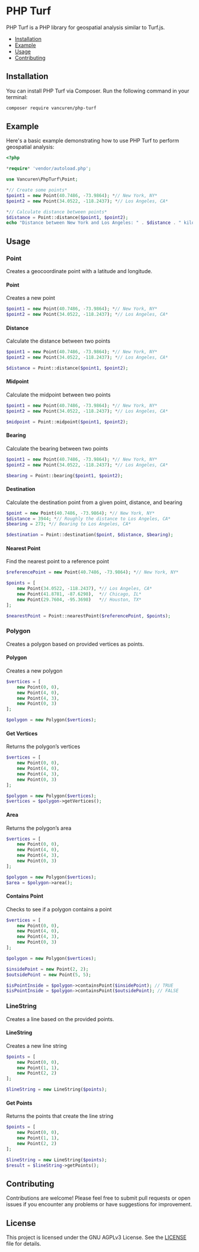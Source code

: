 # PHP Turf

PHP Turf is a PHP library for geospatial analysis similar to Turf.js.

- [Installation](#installation)
- [Example](#example)
- [Usage](#usage)
- [Contributing](#contributing)

## Installation

You can install PHP Turf via Composer. Run the following command in your terminal:

```bash
composer require vancuren/php-turf
```

## Example

Here's a basic example demonstrating how to use PHP Turf to perform geospatial analysis:

```php
<?php

*require* 'vendor/autoload.php';

use Vancuren\PhpTurf\Point;

*// Create some points*
$point1 = new Point(40.7486, -73.9864); *// New York, NY*
$point2 = new Point(34.0522, -118.2437); *// Los Angeles, CA*

*// Calculate distance between points*
$distance = Point::distance($point1, $point2);
echo "Distance between New York and Los Angeles: " . $distance . " kilometers\n";
```

## Usage

### Point

Creates a geocoordinate point with a latitude and longitude.

#### Point

Creates a new point

```php
$point1 = new Point(40.7486, -73.9864); *// New York, NY*
$point2 = new Point(34.0522, -118.2437); *// Los Angeles, CA*
```

#### Distance

Calculate the distance between two points

```php
$point1 = new Point(40.7486, -73.9864); *// New York, NY*
$point2 = new Point(34.0522, -118.2437); *// Los Angeles, CA*

$distance = Point::distance($point1, $point2);
```

#### Midpoint

Calculate the midpoint between two points

```php
$point1 = new Point(40.7486, -73.9864); *// New York, NY*
$point2 = new Point(34.0522, -118.2437); *// Los Angeles, CA*

$midpoint = Point::midpoint($point1, $point2);
```

#### Bearing

Calculate the bearing between two points

```php
$point1 = new Point(40.7486, -73.9864); *// New York, NY*
$point2 = new Point(34.0522, -118.2437); *// Los Angeles, CA*

$bearing = Point::bearing($point1, $point2);
```

#### Destination

Calculate the destination point from a given point, distance, and bearing

```php
$point = new Point(40.7486, -73.9864); *// New York, NY*
$distance = 3944; *// Roughly the distance to Los Angeles, CA*
$bearing = 273; *// Bearing to Los Angeles, CA*

$destination = Point::destination($point, $distance, $bearing);
```

#### Nearest Point

Find the nearest point to a reference point

```php
$referencePoint = new Point(40.7486, -73.9864); *// New York, NY*

$points = [
    new Point(34.0522, -118.2437), *// Los Angeles, CA*
    new Point(41.8781, -87.6298),  *// Chicago, IL*
    new Point(29.7604, -95.3698)   *// Houston, TX*
];

$nearestPoint = Point::nearestPoint($referencePoint, $points);
```

### Polygon

Creates a polygon based on provided vertices as points.

#### Polygon

Creates a new polygon

```php
$vertices = [
    new Point(0, 0),
    new Point(4, 0),
    new Point(4, 3),
    new Point(0, 3)
];

$polygon = new Polygon($vertices);
```

#### Get Vertices

Returns the polygon’s vertices

```php
$vertices = [
    new Point(0, 0),
    new Point(4, 0),
    new Point(4, 3),
    new Point(0, 3)
];

$polygon = new Polygon($vertices);
$vertices = $polygon->getVertices();
```

#### Area

Returns the polygon’s area

```php
$vertices = [
    new Point(0, 0),
    new Point(4, 0),
    new Point(4, 3),
    new Point(0, 3)
];

$polygon = new Polygon($vertices);
$area = $polygon->area();
```

#### Contains Point

Checks to see if a polygon contains a point

```php
$vertices = [
    new Point(0, 0),
    new Point(4, 0),
    new Point(4, 3),
    new Point(0, 3)
];

$polygon = new Polygon($vertices);

$insidePoint = new Point(2, 2);
$outsidePoint = new Point(5, 5);

$isPointInside = $polygon->containsPoint($insidePoint); // TRUE
$isPointInside = $polygon->containsPoint($outsidePoint); // FALSE
```

### LineString

Creates a line based on the provided points.

#### LineString

Creates a new line string

```php
$points = [
    new Point(0, 0),
    new Point(1, 1),
    new Point(2, 2)
];

$lineString = new LineString($points);
```

#### Get Points

Returns the points that create the line string

```php
$points = [
    new Point(0, 0),
    new Point(1, 1),
    new Point(2, 2)
];

$lineString = new LineString($points);
$result = $lineString->getPoints();
```
## Contributing

Contributions are welcome! Please feel free to submit pull requests or open issues if you encounter any problems or have suggestions for improvement.

## License

This project is licensed under the GNU AGPLv3 License. See the [LICENSE](https://github.com/vancuren/php-turf/blob/main/LICENSE.md) file for details.
